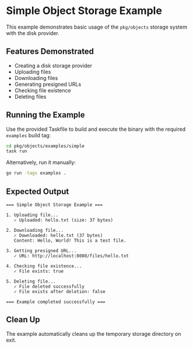 # Simple Object Storage Example

This example demonstrates basic usage of the `pkg/objects` storage system with the disk provider.

## Features Demonstrated

- Creating a disk storage provider
- Uploading files
- Downloading files
- Generating presigned URLs
- Checking file existence
- Deleting files

## Running the Example

Use the provided Taskfile to build and execute the binary with the required
`examples` build tag:

```bash
cd pkg/objects/examples/simple
task run
```

Alternatively, run it manually:

```bash
go run -tags examples .
```

## Expected Output

```
=== Simple Object Storage Example ===

1. Uploading file...
   ✓ Uploaded: hello.txt (size: 37 bytes)

2. Downloading file...
   ✓ Downloaded: hello.txt (37 bytes)
   Content: Hello, World! This is a test file.

3. Getting presigned URL...
   ✓ URL: http://localhost:8080/files/hello.txt

4. Checking file existence...
   ✓ File exists: true

5. Deleting file...
   ✓ File deleted successfully
   ✓ File exists after deletion: false

=== Example completed successfully ===
```

## Clean Up

The example automatically cleans up the temporary storage directory on exit.
